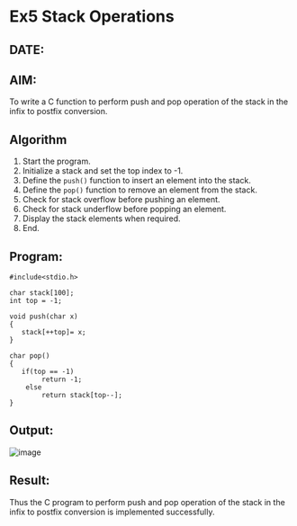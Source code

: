# Ex5 Stack Operations
## DATE:
## AIM:
To write a C function to perform push and pop operation of the stack in the infix to postfix conversion.

## Algorithm

1. Start the program.  
2. Initialize a stack and set the top index to -1.  
3. Define the `push()` function to insert an element into the stack. 
4. Define the `pop()` function to remove an element from the stack.  
5. Check for stack overflow before pushing an element.
6. Check for stack underflow before popping an element.  
7. Display the stack elements when required.  
8. End.

## Program:
```
#include<stdio.h>

char stack[100];
int top = -1;

void push(char x)
{
   stack[++top]= x;
}

char pop()
{
   if(top == -1)
        return -1;
    else
        return stack[top--];
}
```

## Output:

![image](https://github.com/user-attachments/assets/cf849b9f-fa13-4549-a04f-a05811457c5c)


## Result:
Thus the C program to perform push and pop operation of the stack in the infix to postfix conversion is implemented successfully.
